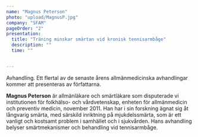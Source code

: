 ```yaml
---
name: "Magnus Peterson"
photo: "upload/MagnusP.jpg"
company: "SFAM"
pageOrder: "2"
presentation:
  title: "Träning minskar smärtan vid kronisk tennisarmbåge"
  description: ""
  time: ""


---
```

Avhandling.
Ett flertal av de senaste årens allmänmedicinska avhandlingar kommer att presenteras av författarna.

**Magnus Peterson** är allmänläkare och smärtläkare som disputerade vi institutionen för folkhälso- och vårdvetenskap, enheten för allmänmedicin och preventiv medicin, november 2011. Han har i sin forskning ägnat sig åt långvarig smärta, med särskild inriktning på mjukdelssmärta, som är ett vanligt och kostsamt problem i samhället och i sjukvården. Hans avhandling belyser smärtmekanismer och behandling vid tennisarmbåge.